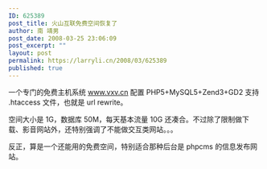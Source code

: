 ```yaml
---
ID: 625389
post_title: 火山互联免费空间恢复了
author: 南 靖男
post_date: 2008-03-25 23:06:09
post_excerpt: ""
layout: post
permalink: https://larryli.cn/2008/03/625389
published: true
---
```

一个专门的免费主机系统 <a href="http://www.vxv.cn/">www.vxv.cn</a>  配置 PHP5+MySQL5+Zend3+GD2 支持 .htaccess 文件，也就是 url rewrite。

空间大小是 1G，数据库 50M，每天基本流量 10G 还凑合。不过除了限制做下载、影音网站外，还特别强调了不能做交互类网站。。。

反正，算是一个还能用的免费空间，特别适合那种后台是 phpcms 的信息发布网站。